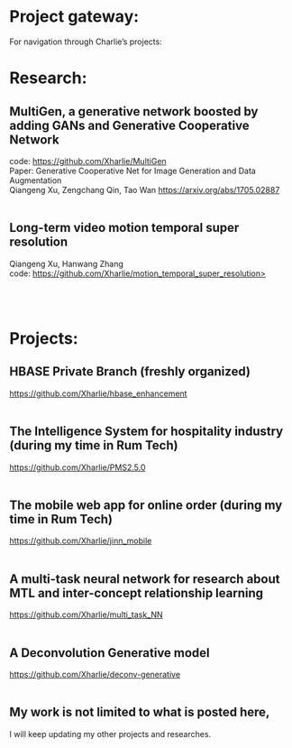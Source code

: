 # Project gateway:
For navigation through Charlie’s projects:
<br /> 
# Research:
## **MultiGen, a generative network boosted by adding GANs and Generative Cooperative Network**
code: <https://github.com/Xharlie/MultiGen>
<br /> 
Paper: Generative Cooperative Net for Image Generation and Data Augmentation <br /> 
Qiangeng Xu, Zengchang Qin, Tao Wan
<https://arxiv.org/abs/1705.02887>
<br /> 
<br />
## **Long-term video motion temporal super resolution**<br /> 
Qiangeng Xu, Hanwang Zhang  <br /> 
code: https://github.com/Xharlie/motion_temporal_super_resolution>
<br />
<br />
<br />
<br /> 
# Projects:

## **HBASE Private Branch (freshly organized)**
 <https://github.com/Xharlie/hbase_enhancement>
<br /> 
<br /> 
## **The Intelligence System for hospitality industry (during my time in Rum Tech)**
 <https://github.com/Xharlie/PMS2.5.0>
<br /> 
<br /> 
## **The mobile web app for online order (during my time in Rum Tech)**
 <https://github.com/Xharlie/jinn_mobile>
<br /> 
<br /> 
## **A multi-task neural network for research about MTL and inter-concept relationship learning**
 <https://github.com/Xharlie/multi_task_NN>
<br /> 
<br />
## **A Deconvolution Generative model**
 <https://github.com/Xharlie/deconv-generative>
<br />
<br />
## My work is not limited to what is posted here, 
I will keep updating my other projects and researches.


 




 
